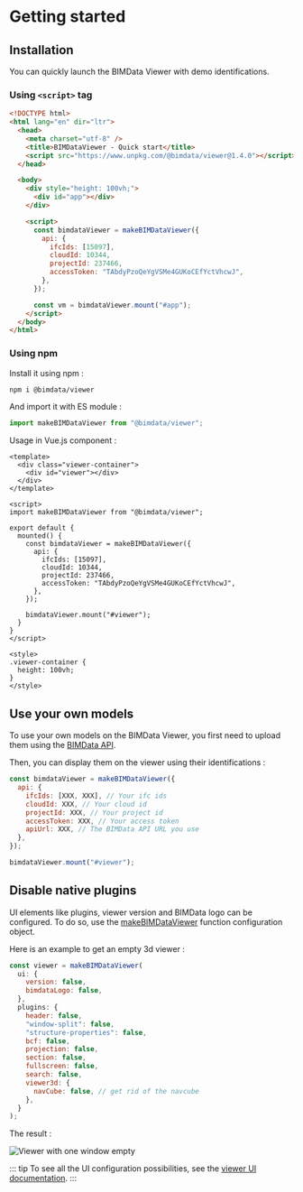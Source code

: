 # Getting started

## Installation

You can quickly launch the BIMData Viewer with demo identifications.

### Using `<script>` tag

```html
<!DOCTYPE html>
<html lang="en" dir="ltr">
  <head>
    <meta charset="utf-8" />
    <title>BIMDataViewer - Quick start</title>
    <script src="https://www.unpkg.com/@bimdata/viewer@1.4.0"></script>
  </head>

  <body>
    <div style="height: 100vh;">
      <div id="app"></div>
    </div>

    <script>
      const bimdataViewer = makeBIMDataViewer({
        api: {
          ifcIds: [15097],
          cloudId: 10344,
          projectId: 237466,
          accessToken: "TAbdyPzoQeYgVSMe4GUKoCEfYctVhcwJ",
        },
      });

      const vm = bimdataViewer.mount("#app");
    </script>
  </body>
</html>
```

### Using npm

Install it using npm :

```bash
npm i @bimdata/viewer
```

And import it with ES module :

```javascript
import makeBIMDataViewer from "@bimdata/viewer";
```

Usage in Vue.js component :

```vue
<template>
  <div class="viewer-container">
    <div id="viewer"></div>
  </div>
</template>

<script>
import makeBIMDataViewer from "@bimdata/viewer";

export default {
  mounted() {
    const bimdataViewer = makeBIMDataViewer({
      api: {
        ifcIds: [15097],
        cloudId: 10344,
        projectId: 237466,
        accessToken: "TAbdyPzoQeYgVSMe4GUKoCEfYctVhcwJ",
      },
    });

    bimdataViewer.mount("#viewer");
  }
}
</script>

<style>
.viewer-container {
  height: 100vh;
}
</style>
```

## Use your own models

To use your own models on the BIMData Viewer, you first need to upload them using the [BIMData API](/api/introduction/overview.html).

Then, you can display them on the viewer using their identifications :

```javascript
const bimdataViewer = makeBIMDataViewer({
  api: {
    ifcIds: [XXX, XXX], // Your ifc ids
    cloudId: XXX, // Your cloud id
    projectId: XXX, // Your project id
    accessToken: XXX, // Your access token
    apiUrl: XXX, // The BIMData API URL you use
  },
});

bimdataViewer.mount("#viewer");
```

## Disable native plugins

UI elements like plugins, viewer version and BIMData logo can be configured. To do so, use the [makeBIMDataViewer](/viewer/reference/makeBIMDataViewer.html) function configuration object.

Here is an example to get an empty 3d viewer :

```javascript
const viewer = makeBIMDataViewer(
  ui: {
    version: false,
    bimdataLogo: false,
  },
  plugins: {
    header: false,
    "window-split": false,
    "structure-properties": false,
    bcf: false,
    projection: false,
    section: false,
    fullscreen: false,
    search: false,
    viewer3d: {
      navCube: false, // get rid of the navcube
    },
  }
);
```
The result :

![Viewer with one window empty](/assets/img/viewer/Viewer-1_window_empty.png)

::: tip
To see all the UI configuration possibilities, see the [viewer UI documentation](/viewer/customize_the_ui.html).
:::
